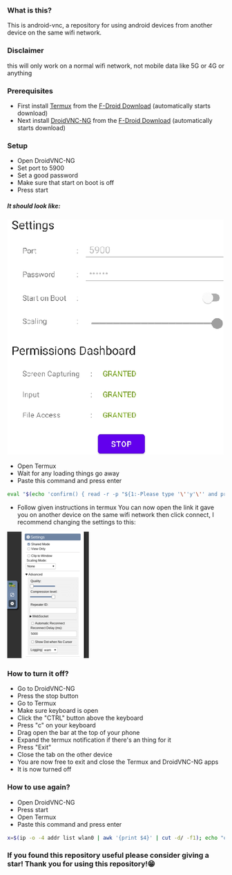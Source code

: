 ### **What is this?**
This is android-vnc, a repository for using android devices from another device on the same wifi network.
### **Disclaimer**
this will only work on a normal wifi network, not mobile data like 5G or 4G or anything
### **Prerequisites**
- First install [Termux](https://termux.com) from the [F-Droid Download](https://f-droid.org/repo/com.termux_118.apk) (automatically starts download)
- Next install [DroidVNC-NG](https://github.com/bk138/droidVNC-NG) from the [F-Droid Download](https://f-droid.org/repo/net.christianbeier.droidvnc_ng_18.apk) (automatically starts download)
### **Setup**
- Open DroidVNC-NG
- Set port to 5900
- Set a good password
- Make sure that start on boot is off
- Press start

##### It should look like:

![](/image.png)

- Open Termux
- Wait for any loading things go away
- Paste this command and press enter 
```bash
eval "$(echo 'confirm() { read -r -p "${1:-Please type '\''y'\'' and press enter anytime it stops and asks, Are you ready to Begin? [y/N]} " response; case "$response" in [yY][eE][sS]|[yY]) true;; *) false;; esac; }')"; cd .. && confirm && pkg update; pkg upgrade; pkg i python python-pip nodejs git wget curl iproute2; pkg i python-numpy; git clone https://github.com/novnc/noVNC; pip install websockify; x=$(ip -o -4 addr list wlan0 | awk '{print $4}' | cut -d/ -f1); echo "open this website on another device on the same wifi network: 'http://$x:6080/vnc.html'"; websockify --web ./noVNC/ 6080 ${x}:5900
```
- Follow given instructions in termux
You can now open the link it gave you on another device on the same wifi network then click connect, I recommend changing the settings to this:

![](image2.png)

### **How to turn it off?**
- Go to DroidVNC-NG
- Press the stop button
- Go to Termux
- Make sure keyboard is open
- Click the "CTRL" button above the keyboard
- Press "c" on your keyboard
- Drag open the bar at the top of your phone
- Expand the termux notification if there's an thing for it
- Press "Exit"
- Close the tab on the other device
- You are now free to exit and close the Termux and DroidVNC-NG apps
- It is now turned off
### **How to use again?**
- Open DroidVNC-NG
- Press start
- Open Termux
- Paste this command and press enter
```bash
x=$(ip -o -4 addr list wlan0 | awk '{print $4}' | cut -d/ -f1); echo "open this website on another device on the same wifi network: 'http://$x:6080/vnc.html'"; websockify --web ./noVNC/ 6080 ${x}:5900
```

### **If you found this repository useful please consider giving a star! Thank you for using this repository!😁**
